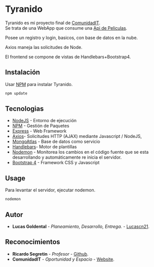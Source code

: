 # Tyranido
Tyranido es mi proyecto final de [ComunidadIT](http://www.comunidadit.org).																																																														
 Se trata de una WebApp que consume una [Api de Peliculas](https://www.omdbapi.com).
	
 Posee un registro y login, basicos, con base de datos en la nube.
	
 Axios maneja las solicitudes de Node.
	
 El frontend se compone de vistas de Handlebars+Bootstrap4.
 

## Instalación
Usar [NPM](https://www.npmjs.com) para instalar Tyranido.
```bash
npm update
```

## Tecnologias

* [NodeJS](https://nodejs.org/en/) -  Entorno de ejecución
* [NPM](https://www.npmjs.com) - Gestión de Paquetes
* [Express](https://expressjs.com) - Web Framework
* [Axios](https://github.com/axios/axios)- Solicitudes HTTP (AJAX) mediante Javascript / NodeJS,
* [MongoAtlas](https://www.mongodb.com/cloud/atlas) - Base de datos como servicio 
* [Handlebars](https://handlebarsjs.com)- Motor de plantillas
* [Nodemon](https://www.npmjs.com/package/nodemon) - Monitorea los cambios en el código fuente que se esta desarrollando y automáticamente re inicia el servidor.
* [Bootstrap 4](https://getbootstrap.com) - Framework CSS y Javascript

## Usage
Para levantar el servidor, ejecutar nodemon.
```python
nodemon
```

## Autor
* **Lucas Goldental** - *Planeamiento, Desarrollo, Entrega.* - [Lucascn21](https://github.com/Lucascn21).



## Reconocimientos
* **Ricardo Segretin** - *Profesor* - [Github](https://github.com/rsegretin).
* **ComunidadIT** - *Oportunidad y Espacio* - [Website](http://www.comunidadit.org).
